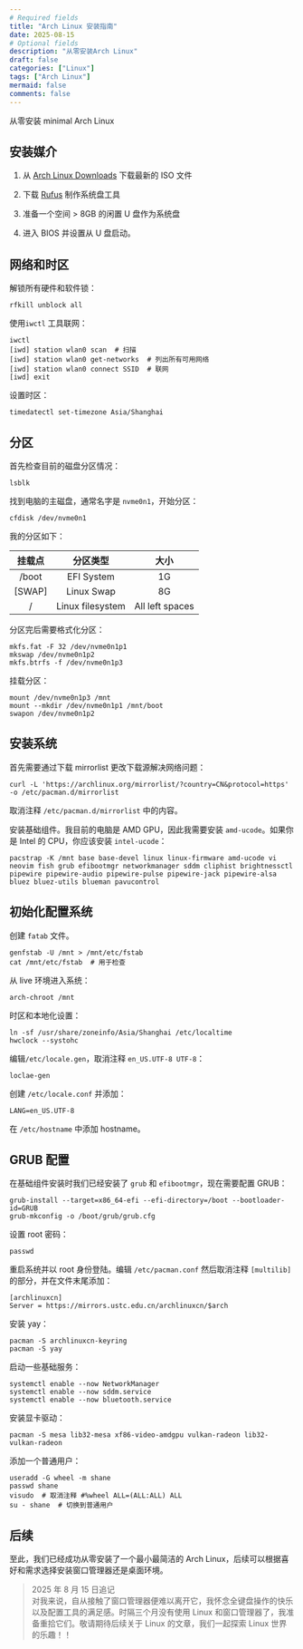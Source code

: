 ```yaml
---
# Required fields
title: "Arch Linux 安装指南"
date: 2025-08-15
# Optional fields
description: "从零安装Arch Linux"
draft: false
categories: ["Linux"]
tags: ["Arch Linux"]
mermaid: false
comments: false
---
```


从零安装 minimal Arch Linux

<!--more-->

## 安装媒介

1. 从 [Arch Linux Downloads](https://archlinux.org/download/) 下载最新的 ISO 文件

2. 下载 [Rufus](https://rufus.ie/en/) 制作系统盘工具

3. 准备一个空间 > 8GB 的闲置 U 盘作为系统盘

4. 进入 BIOS 并设置从 U 盘启动。

## 网络和时区

解锁所有硬件和软件锁：

```shell
rfkill unblock all
```

使用`iwctl` 工具联网：

```shell
iwctl
[iwd] station wlan0 scan  # 扫描
[iwd] station wlan0 get-networks  # 列出所有可用网络
[iwd] station wlan0 connect SSID  # 联网
[iwd] exit
```

设置时区：

```shell
timedatectl set-timezone Asia/Shanghai
```

## 分区

首先检查目前的磁盘分区情况：

```shell
lsblk
```

找到电脑的主磁盘，通常名字是 `nvme0n1`，开始分区：

```shell
cfdisk /dev/nvme0n1
```

我的分区如下：

| 挂载点 | 分区类型 | 大小 |
|:---:|:----:|:---:|
| /boot | EFI System | 1G |
| [SWAP] | Linux Swap | 8G |
| / | Linux filesystem | All left spaces |

分区完后需要格式化分区：

```shell
mkfs.fat -F 32 /dev/nvme0n1p1
mkswap /dev/nvme0n1p2
mkfs.btrfs -f /dev/nvme0n1p3
```

挂载分区：

```shell
mount /dev/nvme0n1p3 /mnt
mount --mkdir /dev/nvme0n1p1 /mnt/boot
swapon /dev/nvme0n1p2
```

## 安装系统

首先需要通过下载 mirrorlist 更改下载源解决网络问题：

```shell
curl -L 'https://archlinux.org/mirrorlist/?country=CN&protocol=https' -o /etc/pacman.d/mirrorlist
```

取消注释 `/etc/pacman.d/mirrorlist` 中的内容。

安装基础组件。我目前的电脑是 AMD GPU，因此我需要安装 `amd-ucode`。如果你是 Intel 的 CPU，你应该安装 `intel-ucode`：

```shell
pacstrap -K /mnt base base-devel linux linux-firmware amd-ucode vi neovim fish grub efibootmgr networkmanager sddm cliphist brightnessctl pipewire pipewire-audio pipewire-pulse pipewire-jack pipewire-alsa bluez bluez-utils blueman pavucontrol
```

## 初始化配置系统

创建 `fatab` 文件。

```shell
genfstab -U /mnt > /mnt/etc/fstab
cat /mnt/etc/fstab  # 用于检查
```

从 live 环境进入系统：

```shell
arch-chroot /mnt
```

时区和本地化设置：

```shell
ln -sf /usr/share/zoneinfo/Asia/Shanghai /etc/localtime
hwclock --systohc
```

编辑`/etc/locale.gen`，取消注释 `en_US.UTF-8 UTF-8`：

```shell
loclae-gen
```

创建 `/etc/locale.conf` 并添加：

```shell
LANG=en_US.UTF-8
```

在 `/etc/hostname` 中添加 hostname。

## GRUB 配置

在基础组件安装时我们已经安装了 `grub` 和 `efibootmgr`，现在需要配置 GRUB：

```shell
grub-install --target=x86_64-efi --efi-directory=/boot --bootloader-id=GRUB
grub-mkconfig -o /boot/grub/grub.cfg
```

设置 root 密码：

```shell
passwd
```

重启系统并以 root 身份登陆。编辑 `/etc/pacman.conf` 然后取消注释 `[multilib]` 的部分，并在文件末尾添加：

```shell
[archlinuxcn]
Server = https://mirrors.ustc.edu.cn/archlinuxcn/$arch
```

安装 yay：

```shell
pacman -S archlinuxcn-keyring
pacman -S yay
```

启动一些基础服务：

```shell
systemctl enable --now NetworkManager
systemctl enable --now sddm.service
systemctl enable --now bluetooth.service
```

安装显卡驱动：

```shell
pacman -S mesa lib32-mesa xf86-video-amdgpu vulkan-radeon lib32-vulkan-radeon
```

添加一个普通用户：

```shell
useradd -G wheel -m shane
passwd shane
visudo  # 取消注释 #%wheel ALL=(ALL:ALL) ALL
su - shane  # 切换到普通用户
```

## 后续

至此，我们已经成功从零安装了一个最小最简洁的 Arch Linux，后续可以根据喜好和需求选择安装窗口管理器还是桌面环境。

> 2025 年 8 月 15 日追记 \
> 对我来说，自从接触了窗口管理器便难以离开它，我怀念全键盘操作的快乐以及配置工具的满足感。时隔三个月没有使用 Linux 和窗口管理器了，我准备重拾它们。敬请期待后续关于 Linux 的文章，我们一起探索 Linux 世界的乐趣！！